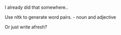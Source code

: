 I already did that somewhere..

Use nltk to generate word pairs. - noun and adjective

Or just write afresh? 